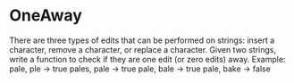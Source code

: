 # OneAway
There are three types of edits that can be performed on strings: insert a character, remove a character, or replace a character.
Given two strings, write a function to check if they are one edit (or zero edits) away. 
Example:
    pale, ple   -> true
    pales, pale -> true
    pale, bale  -> true
    pale, bake  -> false